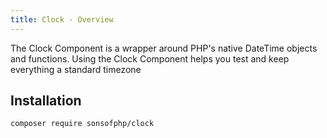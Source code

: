 ```yaml
---
title: Clock - Overview
---
```


The Clock Component is a wrapper around PHP's native DateTime objects and
functions. Using the Clock Component helps you test and keep everything a
standard timezone

## Installation

```shell
composer require sonsofphp/clock
```

